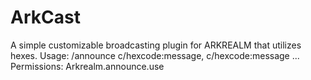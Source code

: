 # ArkCast
A simple customizable broadcasting plugin for ARKREALM that utilizes hexes.
Usage: /announce c/hexcode:message, c/hexcode:message ...
Permissions: Arkrealm.announce.use
